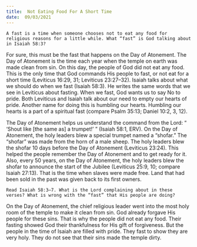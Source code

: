 ```yaml
---
title:  Not Eating Food For A Short Time 
date:  09/03/2021
---
```


`A fast is a time when someone chooses not to eat any food for religious reasons for a little while. What “fast” is God talking about in Isaiah 58:3?`

For sure, this must be the fast that happens on the Day of Atonement. The Day of Atonement is the time each year when the temple on earth was made clean from sin. On this day, the people of God did not eat any food. This is the only time that God commands His people to fast, or not eat for a short time (Leviticus 16:29, 31; Leviticus 23:27–32). Isaiah talks about what we should do when we fast (Isaiah 58:3). He writes the same words that we see in Leviticus about fasting. When we fast, God wants us to say No to pride. Both Leviticus and Isaiah talk about our need to empty our hearts of pride. Another name for doing this is humbling our hearts. Humbling our hearts is a part of a spiritual fast (compare Psalm 35:13; Daniel 10:2, 3, 12).

The Day of Atonement helps us understand the command from the Lord: “ ‘Shout like [the same as] a trumpet!’ ” (Isaiah 58:1, ERV). On the Day of Atonement, the holy leaders blew a special trumpet named a “shofar.” The “shofar” was made from the horn of a male sheep. The holy leaders blew the shofar 10 days before the Day of Atonement (Leviticus 23:24). This helped the people remember the Day of Atonement and to get ready for it. Also, every 50 years, on the Day of Atonement, the holy leaders blew the shofar to announce the start of the Jubilee (Leviticus 25:9, 10; compare Isaiah 27:13). That is the time when slaves were made free. Land that had been sold in the past was given back to its first owners.

`Read Isaiah 58:3–7. What is the Lord complaining about in these verses? What is wrong with the “fast” that His people are doing?`

On the Day of Atonement, the chief religious leader went into the most holy room of the temple to make it clean from sin. God already forgave His people for these sins. That is why the people did not eat any food. Their fasting showed God their thankfulness for His gift of forgiveness. But the people in the time of Isaiah are filled with pride. They fast to show they are very holy. They do not see that their sins made the temple dirty.